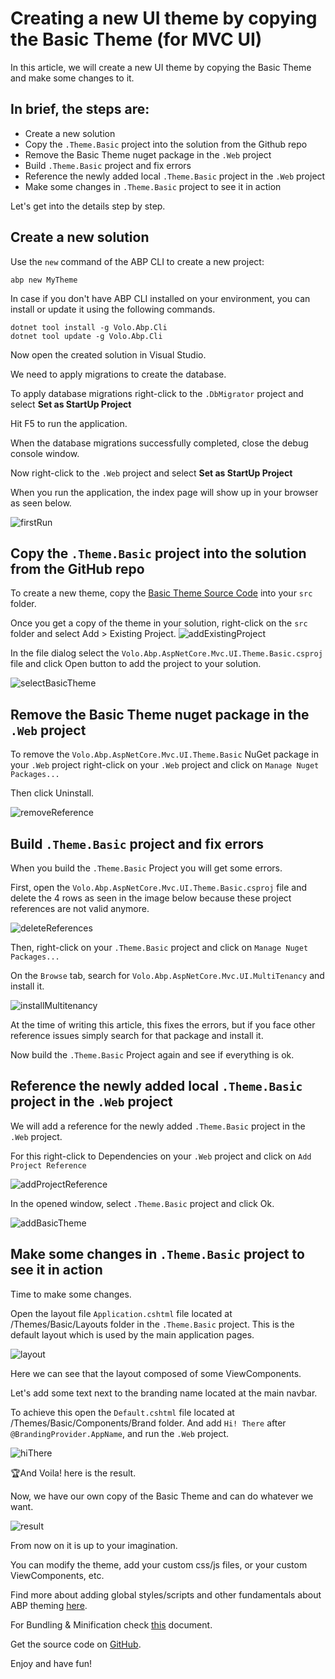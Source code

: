 # Creating a new UI theme by copying the Basic Theme (for MVC UI)

In this article, we will create a new UI theme by copying the Basic Theme and make some changes to it.

## In brief, the steps are: 
 * Create a new solution
 * Copy the `.Theme.Basic` project into the solution from the Github repo
 * Remove the Basic Theme nuget package in the `.Web` project
 * Build `.Theme.Basic` project and fix errors
 * Reference the newly added local `.Theme.Basic` project in the `.Web` project
 * Make some changes in `.Theme.Basic` project to see it in action 

Let's get into the details step by step.

##  Create a new solution

Use the `new` command of the ABP CLI to create a new project:

````shell
abp new MyTheme
````
In case if you don't have ABP CLI installed on your environment, you can install or update it using the following commands.
````shell
dotnet tool install -g Volo.Abp.Cli
dotnet tool update -g Volo.Abp.Cli
````

Now open the created solution in Visual Studio.

We need to apply migrations to create the database. 

To apply database migrations right-click to the `.DbMigrator` project and select **Set as StartUp Project**

Hit F5 to run the application.

When the database migrations successfully completed, close the debug console window.

Now right-click to the `.Web` project and select **Set as StartUp Project**

When you run the application, the index page will show up in your browser as seen below.

 ![firstRun](images/firstRun.png)
 ##  Copy the `.Theme.Basic` project into the solution from the GitHub repo
 To create a new theme, copy the [Basic Theme Source Code](https://github.com/abpframework/abp/tree/dev/framework/src/Volo.Abp.AspNetCore.Mvc.UI.Theme.Basic) into your `src` folder. 
  
  Once you get a copy of the theme in your solution, right-click on the `src` folder and select Add > Existing Project.
  ![addExistingProject](images/addExistingProject.png)
  
  In the file dialog select the `Volo.Abp.AspNetCore.Mvc.UI.Theme.Basic.csproj` file and click Open button to add the project to your solution.
  
  ![selectBasicTheme](images/selectBasicTheme.png)
  ##  Remove the Basic Theme nuget package in the `.Web` project
To remove the `Volo.Abp.AspNetCore.Mvc.UI.Theme.Basic` NuGet package in your `.Web` project right-click on your `.Web` project and click on `Manage Nuget Packages...`

Then click Uninstall.

  ![removeReference](images/removeReference.png)

  ##  Build `.Theme.Basic` project and fix errors

When you build the `.Theme.Basic` Project you will get some errors.

First, open the `Volo.Abp.AspNetCore.Mvc.UI.Theme.Basic.csproj` file and delete the 4 rows as seen in the image below
 because these project references are not valid anymore.
 
  ![deleteReferences](images/deleteReferences.png)

Then, right-click on your `.Theme.Basic` project and click on `Manage Nuget Packages...`

  On the `Browse` tab, search for `Volo.Abp.AspNetCore.Mvc.UI.MultiTenancy` and install it.
  
  ![installMultitenancy](images/installMultitenancy.png)
  
At the time of writing this article, this fixes the errors, but if you face other reference issues simply search for that package and install it.

Now build the `.Theme.Basic` Project again and see if everything is ok.

##  Reference the newly added local `.Theme.Basic` project in the `.Web` project

We will add a reference for the newly added `.Theme.Basic` project in the `.Web` project.

For this right-click to Dependencies on your `.Web` project and click on `Add Project Reference`

  ![addProjectReference](images/addProjectReference.png)
  
  In the opened window, select `.Theme.Basic` project and click Ok.
  
  ![addBasicTheme](images/addBasicTheme.png)
  
 ## Make some changes in `.Theme.Basic` project to see it in action 
  
 Time to make some changes.
 
 Open the layout file `Application.cshtml` file located at /Themes/Basic/Layouts folder in the `.Theme.Basic` project.
 This is the default layout which is used by the main application pages.
  
  ![layout](images/layout.png)
  
  Here we can see that the layout composed of some ViewComponents. 
  
  Let's add some text next to the branding name located at the main navbar.
  
To achieve this open the `Default.cshtml` file located at /Themes/Basic/Components/Brand folder. 
And add `Hi! There` after `@BrandingProvider.AppName`, and run the `.Web` project.
  
  ![hiThere](images/hiThere.png)
  
  🏆And Voila! here is the result.
  
  Now, we have our own copy of the Basic Theme and can do whatever we want.
  
  ![result](images/result.png)
  
  From now on it is up to your imagination.
  
  You can modify the theme, add your custom css/js files, or your custom ViewComponents, etc. 

Find more about adding global styles/scripts and other fundamentals about ABP theming [here](https://docs.abp.io/en/abp/latest/UI/AspNetCore/Theming).

For Bundling & Minification check [this](https://docs.abp.io/en/abp/latest/UI/AspNetCore/Bundling-Minification) document.

Get the source code on [GitHub](https://github.com/ebubekirdinc/MyTheme). 

Enjoy and have fun!
